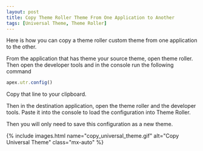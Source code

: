 ```yaml
---
layout: post
title: Copy Theme Roller Theme From One Application to Another
tags: [Universal Theme, Theme Roller]
---
```


Here is how you can copy a theme roller custom theme from one application to the other.

From the application that has theme your source theme, open theme roller. Then open the developer tools and in the console run the following command
```javascript
apex.utr.config()
````

Copy that line to your clipboard.

Then in the destination application, open the theme roller and the developer tools.
Paste it into the console to load the configuration into Theme Roller.

Then you will only need to save this configuration as a new theme.

{% include images.html name="copy_universal_theme.gif" alt="Copy Universal Theme" class="mx-auto" %}